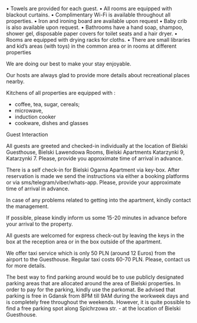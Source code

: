 • Towels are provided for each guest.
• All rooms are equipped with blackout curtains.
• Complimentary Wi-Fi is available throughout all properties.
• Iron and ironing board are available upon request
• Baby crib is also available upon request.
• Bathrooms have a hand soap, shampoo, shower gel, disposable paper covers for toilet seats and a hair dryer.
• Rooms are equipped with drying racks for cloths.
• There are small libraries and kid’s areas (with toys) in the common area or in rooms at different properties

We are doing our best to make your stay enjoyable.

Our hosts are always glad to provide more details about recreational places nearby.

Kitchens of all properties are equipped with :
- coffee, tea, sugar, cereals;
- microwave,
- induction cooker
- cookware, dishes and glasses

Guest Interaction

All guests are greeted and checked-in individually at the location of Bielski Guesthouse, Bielski Lawendowa Rooms, Bielski Apartments Katarzynki 9, Katarzynki 7. Please, provide you approximate time of arrival in advance.

There is a self check-in for Bielski Ogarna Apartment via key-box. After reservation is made we send the instructions via either a booking platforms or via sms/telegram/viber/whats-app. Please, provide your approximate time of arrival in advance.

In case of any problems related to getting into the apartment, kindly contact the management.

If possible, please kindly inform us some 15-20 minutes in advance before your arrival to the property.

All guests are welcomed for express check-out by leaving the keys in the box at the reception area or in the box outside of the apartment. 

 We offer taxi service which is only 50 PLN (around 12 Euros) from the airport to the Guesthouse. Regular taxi costs 60-70 PLN. Please, contact us for more details.

The best way to find parking around would be to use publicly designated parking areas that are allocated around the area of Bielski properties. In order to pay for the parking, kindly use the parkomat. Be advised that parking is free in Gdansk from 8PM till 9AM during the workweek days and is completely free throughout the weekends. However, it is quite possible to find a free parking spot along Spichrzowa str. - at the location of Bielski Guesthouse.